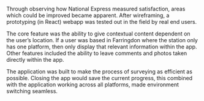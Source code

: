 Through observing how National Express measured satisfaction, areas which could be improved became apparent. After wireframing, a prototyping (in React) webapp was tested out in the field by real end users.

The core feature was the ability to give contextual content dependent on the user’s location. If a user was based in Farringdon where the station only has one platform, then only display that relevant information within the app. Other features included the ability to leave comments and photos taken directly within the app.

The application was built to make the process of surveying as efficient as possible. Closing the app would save the current progress, this combined with the application working across all platforms, made environment switching seamless.

